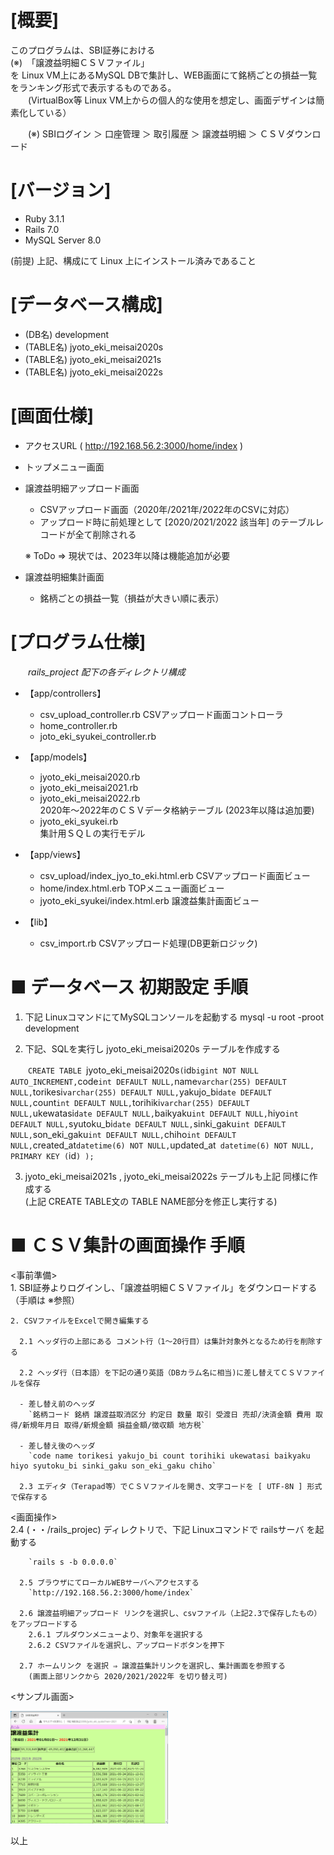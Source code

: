 # [概要]

  このプログラムは、SBI証券における  
  (※)　「譲渡益明細ＣＳＶファイル」  
  を Linux VM上にあるMySQL DBで集計し、WEB画面にて銘柄ごとの損益一覧をランキング形式で表示するものである。  
　　(VirtualBox等 Linux VM上からの個人的な使用を想定し、画面デザインは簡素化している）  

　　(※) SBIログイン ＞ 口座管理 ＞ 取引履歴 ＞ 譲渡益明細 ＞ ＣＳＶダウンロード

# [バージョン]  
  - Ruby 3.1.1  
  - Rails 7.0  
  - MySQL Server 8.0  

  (前提)
   上記、構成にて Linux 上にインストール済みであること


# [データベース構成]  
  - (DB名) development
  - (TABLE名) jyoto_eki_meisai2020s
  - (TABLE名) jyoto_eki_meisai2021s
  - (TABLE名) jyoto_eki_meisai2022s

# [画面仕様]  
  - アクセスURL ( http://192.168.56.2:3000/home/index )
  - トップメニュー画面
  - 譲渡益明細アップロード画面  
    - CSVアップロード画面（2020年/2021年/2022年のCSVに対応）
    - アップロード時に前処理として [2020/2021/2022 該当年] のテーブルレコードが全て削除される  
    
    ※ ToDo ⇒ 現状では、2023年以降は機能追加が必要

  - 譲渡益明細集計画面
    - 銘柄ごとの損益一覧（損益が大きい順に表示）

# [プログラム仕様]    
　　*rails_project 配下の各ディレクトリ構成* 
   - 【app/controllers】
     - csv_upload_controller.rb CSVアップロード画面コントローラ
     - home_controller.rb
     - joto_eki_syukei_controller.rb

   - 【app/models】
     - jyoto_eki_meisai2020.rb
     - jyoto_eki_meisai2021.rb
     - jyoto_eki_meisai2022.rb    
      2020年～2022年のＣＳＶデータ格納テーブル (2023年以降は追加要)  
     - jyoto_eki_syukei.rb  
      集計用ＳＱＬの実行モデル

   - 【app/views】
     - csv_upload/index_jyo_to_eki.html.erb CSVアップロード画面ビュー
     - home/index.html.erb  TOPメニュー画面ビュー
     - jyoto_eki_syukei/index.html.erb 譲渡益集計画面ビュー

   - 【lib】
     - csv_import.rb CSVアップロード処理(DB更新ロジック)


# ■ データベース 初期設定 手順
   1. 下記 LinuxコマンドにてMySQLコンソールを起動する
      mysql -u root -proot development 

   2. 下記、SQLを実行し jyoto_eki_meisai2020s テーブルを作成する


　　`CREATE TABLE `jyoto_eki_meisai2020s` (
  `id` bigint NOT NULL AUTO_INCREMENT,
  `code` int DEFAULT NULL,
  `name` varchar(255) DEFAULT NULL,
  `torikesi` varchar(255) DEFAULT NULL,
  `yakujo_bi` date DEFAULT NULL,
  `count` int DEFAULT NULL,
  `torihiki` varchar(255) DEFAULT NULL,
  `ukewatasi` date DEFAULT NULL,
  `baikyaku` int DEFAULT NULL,
  `hiyo` int DEFAULT NULL,
  `syutoku_bi` date DEFAULT NULL,
  `sinki_gaku` int DEFAULT NULL,
  `son_eki_gaku` int DEFAULT NULL,
  `chiho` int DEFAULT NULL,
  `created_at` datetime(6) NOT NULL,
  `updated_at` datetime(6) NOT NULL,
  PRIMARY KEY (`id`)
);`  

  3. jyoto_eki_meisai2021s , jyoto_eki_meisai2022s テーブルも上記 同様に作成する  
  (上記 CREATE TABLE文の TABLE NAME部分を修正し実行する)  

# ■ ＣＳＶ集計の画面操作 手順

  <事前準備>  
    1. SBI証券よりログインし、「譲渡益明細ＣＳＶファイル」をダウンロードする（手順は ※参照）

    2. CSVファイルをExcelで開き編集する

      2.1 ヘッダ行の上部にある コメント行（1～20行目）は集計対象外となるため行を削除する

      2.2 ヘッダ行（日本語）を下記の通り英語（DBカラム名に相当)に差し替えてＣＳＶファイルを保存  

      - 差し替え前のヘッダ  
        `銘柄コード 銘柄 譲渡益取消区分 約定日 数量 取引 受渡日 売却/決済金額 費用 取得/新規年月日 取得/新規金額 損益金額/徴収額 地方税`

      - 差し替え後のヘッダ     
        `code name torikesi yakujo_bi count torihiki ukewatasi baikyaku hiyo syutoku_bi sinki_gaku son_eki_gaku chiho`

      2.3 エディタ（Terapad等）でＣＳＶファイルを開き、文字コードを [ UTF-8N ] 形式で保存する

  <画面操作>  
      2.4 (・・/rails_projec) ディレクトリで、下記 Linuxコマンドで railsサーバ を起動する  

        `rails s -b 0.0.0.0`

      2.5 ブラウザにてローカルWEBサーバへアクセスする
        `http://192.168.56.2:3000/home/index`

      2.6 譲渡益明細アップロード リンクを選択し、csvファイル（上記2.3で保存したもの）をアップロードする  
        2.6.1 プルダウンメニューより、対象年を選択する
        2.6.2 CSVファイルを選択し、アップロードボタンを押下

      2.7 ホームリンク を選択 ⇒ 譲渡益集計リンクを選択し、集計画面を参照する
        (画面上部リンクから 2020/2021/2022年 を切り替え可)

  <サンプル画面>  
  <p>
  <a href="sample_image.png"><img src="sample_image.png" alt="サンプル画面" width="50%" height="50%" /></a>
  </p> 


以上
